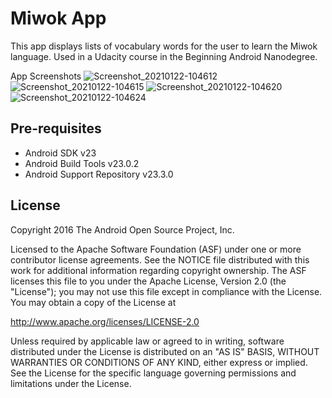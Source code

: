 Miwok App
===================================

This app displays lists of vocabulary words for the user to learn the Miwok language.
Used in a Udacity course in the Beginning Android Nanodegree.

App Screenshots
![Screenshot_20210122-104612](https://user-images.githubusercontent.com/32910948/105454358-be7ba480-5ca7-11eb-9822-a00da174a1f4.png)
![Screenshot_20210122-104615](https://user-images.githubusercontent.com/32910948/105454362-bfacd180-5ca7-11eb-850d-5a0c68dd26c7.png)
![Screenshot_20210122-104620](https://user-images.githubusercontent.com/32910948/105454364-c0456800-5ca7-11eb-8075-9f3af0cced84.png)
![Screenshot_20210122-104624](https://user-images.githubusercontent.com/32910948/105454366-c0456800-5ca7-11eb-9c1d-f902faa5b84f.png)


Pre-requisites
--------------

- Android SDK v23
- Android Build Tools v23.0.2
- Android Support Repository v23.3.0

License
-------

Copyright 2016 The Android Open Source Project, Inc.

Licensed to the Apache Software Foundation (ASF) under one or more contributor
license agreements.  See the NOTICE file distributed with this work for
additional information regarding copyright ownership.  The ASF licenses this
file to you under the Apache License, Version 2.0 (the "License"); you may not
use this file except in compliance with the License.  You may obtain a copy of
the License at

http://www.apache.org/licenses/LICENSE-2.0

Unless required by applicable law or agreed to in writing, software
distributed under the License is distributed on an "AS IS" BASIS, WITHOUT
WARRANTIES OR CONDITIONS OF ANY KIND, either express or implied.  See the
License for the specific language governing permissions and limitations under
the License.
